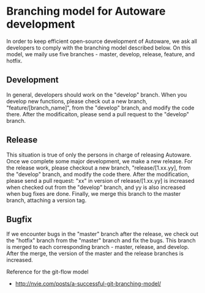 # Branching model for Autoware development

In order to keep efficient open-source development of Autoware, we ask all developers to comply with the branching model described below.
On this model, we maily use five branches - master, develop, release, feature, and hotfix.

## Development
In general, developers should work on the "develop" branch.
When you develop new functions, please check out a new branch, "feature/[branch_name]", from the "develop" branch, and modify the code there.
After the modificaiton, please send a pull request to the "develop" branch.

## Release
This situation is true of only the persons in charge of releasing Autoware.
Once we complete some major development, we make a new release.
For the release work, please checkout a new branch, "release/[1.xx.yy], from the "develop" branch, and modify the code there.
After the modification, please send a pull request: "xx" in version of release/[1.xx.yy] is increased when checked out from the "develop" branch, and yy is also increased when bug fixes are done.
Finally, we merge this branch to the master branch, attaching a version tag.

## Bugfix
If we encounter bugs in the "master" branch after the release, we check out the "hotfix" branch from the "master" branch and fix the bugs.
This branch is merged to each corresponding branch - master, release, and develop.
After the merge, the version of the master and the release branches is increased.

Reference for the git-flow model
- http://nvie.com/posts/a-successful-git-branching-model/
